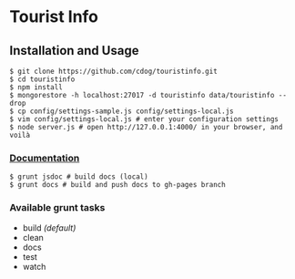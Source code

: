 # Tourist Info

## Installation and Usage

```
$ git clone https://github.com/cdog/touristinfo.git
$ cd touristinfo
$ npm install
$ mongorestore -h localhost:27017 -d touristinfo data/touristinfo --drop
$ cp config/settings-sample.js config/settings-local.js
$ vim config/settings-local.js # enter your configuration settings
$ node server.js # open http://127.0.0.1:4000/ in your browser, and voilà
```

### [Documentation](http://cdog.github.io/touristinfo/)

```
$ grunt jsdoc # build docs (local)
$ grunt docs # build and push docs to gh-pages branch
```

### Available grunt tasks

* build _(default)_
* clean
* docs
* test
* watch
